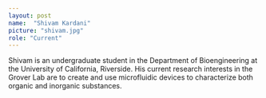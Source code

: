 ```yaml
---
layout: post
name:  "Shivam Kardani"
picture: "shivam.jpg"
role: "Current"
---
```

Shivam is an undergraduate student in the Department of Bioengineering at the University of California, Riverside. His current research interests in the Grover Lab are to create and use microfluidic devices to characterize both organic and inorganic substances.
<br>
<br>
<br>
